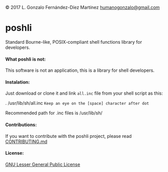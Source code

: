 
© 2017 L. Gonzalo Fernández-Díez Martínez
<humanogonzalo@gmail.com>

# poshli
Standard Bourne-like, POSIX-compliant shell functions library for developers.

#### What poshli is not:

This software is not an application, this is a library for shell developers.

#### Instalation:

Just download or clone it and link `all.inc` file from your shell script as this:

. /usr/lib/sh/all.inc
`Keep an eye on the [space] character after dot`

Recommended path for .inc files is /usr/lib/sh/

#### Contributions:

If you want to contribute with the poshli project, please read 
[CONTRIBUTING.md](https://github.com/gonzalofdz/poshli/blob/master/.github/CONTRIBUTING.md)

#### License:

 [GNU Lesser General Public License](https://www.gnu.org/licenses/lgpl-3.0-standalone.html)
